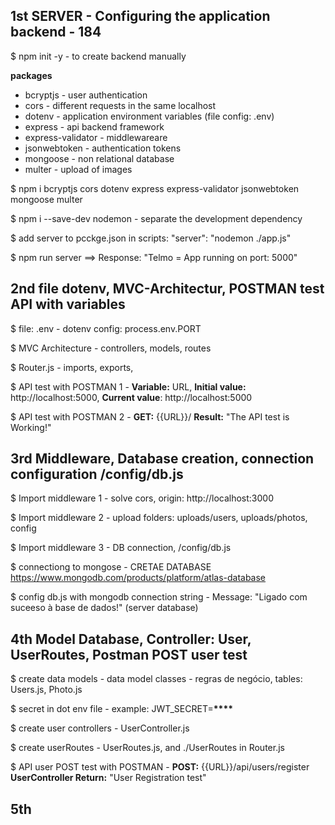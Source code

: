 ## 1st SERVER - Configuring the application backend - 184

$ npm init -y - to create backend manually

**packages**

- bcryptjs - user authentication
- cors - different requests in the same localhost
- dotenv - application environment variables (file config: .env)
- express - api backend framework
- express-validator - middlewareare
- jsonwebtoken - authentication tokens
- mongoose - non relational database
- multer - upload of images

$ npm i bcryptjs cors dotenv express express-validator jsonwebtoken mongoose multer

$ npm i --save-dev nodemon - separate the development dependency

$ add server to pcckge.json in scripts: "server": "nodemon ./app.js"

$ npm run server ==> Response: "Telmo = App running on port: 5000"

## 2nd file dotenv, MVC-Architectur, POSTMAN test API with variables

$ file: .env - dotenv config: process.env.PORT

$ MVC Architecture - controllers, models, routes

$ Router.js - imports, exports,

$ API test with POSTMAN 1 - **Variable:** URL, **Initial value:** http://localhost:5000, **Current value**: http://localhost:5000

$ API test with POSTMAN 2 - **GET:** {{URL}}/ **Result:** "The API test is Working!"

## 3rd Middleware, Database creation, connection configuration /config/db.js

$ Import middleware 1 - solve cors, origin: http://localhost:3000

$ Import middleware 2 - upload folders: uploads/users, uploads/photos, config

$ Import middleware 3 - DB connection, /config/db.js

$ connectiong to mongose - CRETAE DATABASE https://www.mongodb.com/products/platform/atlas-database

$ config db.js with mongodb connection string - Message: "Ligado com suceeso à base de dados!" (server database)

## 4th Model Database, Controller: User, UserRoutes, Postman POST user test

$ create data models - data model classes - regras de negócio, tables: Users.js, Photo.js

$ secret in dot env file - example: JWT_SECRET=**\*\*\*\***

$ create user controllers - UserController.js

$ create userRoutes - UserRoutes.js, and ./UserRoutes in Router.js

$ API user POST test with POSTMAN - **POST:** {{URL}}/api/users/register **UserController Return:** "User Registration test"

## 5th
